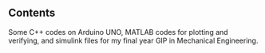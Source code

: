 ## Contents
Some C++ codes on Arduino UNO, MATLAB codes for plotting and verifying, and simulink files for my final year GIP in Mechanical Engineering.
